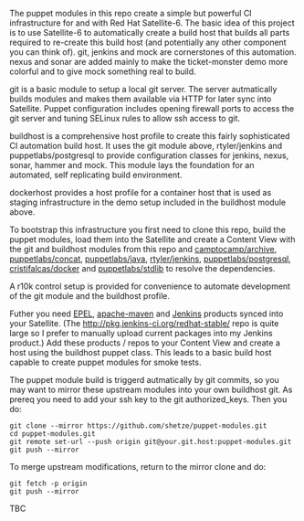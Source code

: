 The puppet modules in this repo create a simple but powerful CI infrastructure for and with Red Hat Satellite-6.
The basic idea of this project is to use Satellite-6 to automatically create a build host that builds all parts required to re-create this build host (and potentially any other component you can think of).
git, jenkins and mock are cornerstones of this automation. nexus and sonar are added mainly to make the ticket-monster demo more colorful and to give mock something real to build.

git is a basic module to setup a local git server. The server autmatically builds modules and makes them available via HTTP for later sync into Satellite. Puppet configuration includes opening firewall ports to access the git server and tuning SELinux rules to allow ssh access to git.

buildhost is a comprehensive host profile to create this fairly sophisticated CI automation build host.
It uses the git module above, rtyler/jenkins and puppetlabs/postgresql to provide configuration classes for jenkins, nexus, sonar, hammer and mock. This module lays the foundation for an automated, self replicating build environment.

dockerhost provides a host profile for a container host that is used as staging infrastructure in the demo setup included in the buildhost module above.


To bootstrap this infrastructure you first need to clone this repo, build the puppet modules, load them into the Satellite and create a Content View with the git and buildhost modules from this repo and [camptocamp/archive](https://forge.puppetlabs.com/camptocamp/archive), [puppetlabs/concat](https://forge.puppetlabs.com/puppetlabs/concat), [puppetlabs/java](https://forge.puppetlabs.com/puppetlabs/java), [rtyler/jenkins](https://forge.puppetlabs.com/rtyler/jenkins), [puppetlabs/postgresql](https://forge.puppetlabs.com/puppetlabs/postgresql), [cristifalcas/docker](https://forge.puppetlabs.com/cristifalcas/docker) and [puppetlabs/stdlib](https://forge.puppetlabs.com/puppetlabs/stdlib) to resolve the dependencies.

A r10k control setup is provided for convenience to automate development of the git module and the buildhost profile.

Futher you need [EPEL](https://dl.fedoraproject.org/pub/epel/7/x86_64/), [apache-maven](https://repos.fedorapeople.org/repos/dchen/apache-maven/epel-7/x86_64/) and [Jenkins](http://pkg.jenkins-ci.org/redhat-stable/) products synced into your Satellite. (The http://pkg.jenkins-ci.org/redhat-stable/ repo is quite large so I prefer to manually upload current packages into my Jenkins product.)
Add these products / repos to your Content View and create a host using the buildhost puppet class.
This leads to a basic build host capable to create puppet modules for smoke tests.

The puppet module build is triggerd autmatically by git commits, so you may want to mirror these upstream modules into your own buildhost git. As prereq you need to add your ssh key to the git authorized_keys. Then you do:

~~~
git clone --mirror https://github.com/shetze/puppet-modules.git
cd puppet-modules.git
git remote set-url --push origin git@your.git.host:puppet-modules.git
git push --mirror
~~~
To merge upstream modifications, return to the mirror clone and do:
~~~
git fetch -p origin
git push --mirror
~~~


TBC
